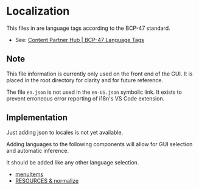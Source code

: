 # Localization

This files in are language tags according to the BCP-47 standard.

- See:
  [Content Partner Hub | BCP-47 Language Tags](https://partnerhub.warnermediagroup.com/metadata/languages)

## Note

This file information is currently only used on the front end of the GUI.
It is placed in the root directory for clarity and for future reference.

The file `en.json` is not used in the `en-US.json` symbolic link.
It exists to prevent erroneous error reporting of i18n's VS Code extension.

## Implementation

Just adding json to locales is not yet available.

Adding languages to the following components will allow for GUI selection and automatic inference.

It should be added like any other language selection.

- [menuItems](../gui/frontend/src/components/organisms/I18nList/I18nList.tsx)
- [RESOURCES & normalize](../gui/frontend/src/lib/i18n/index.ts)
